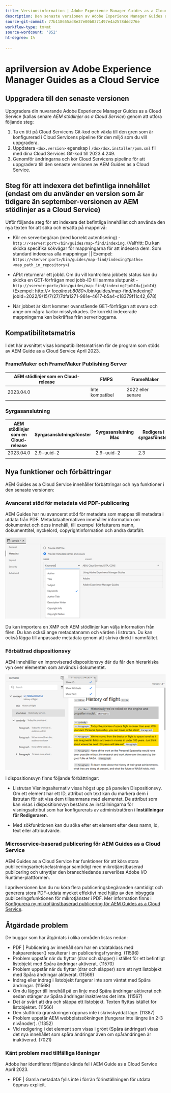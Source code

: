 ```yaml
---
title: Versionsinformation | Adobe Experience Manager Guides as a Cloud Service, aprilversion 2023
description: Den senaste versionen av Adobe Experience Manager Guides as a Cloud Service
source-git-commit: 77b118655ad8e37e00b0371497e4a2578ddd276e
workflow-type: tm+mt
source-wordcount: '852'
ht-degree: 1%

---
```


# aprilversion av Adobe Experience Manager Guides as a Cloud Service

## Uppgradera till den senaste versionen

Uppgradera din nuvarande Adobe Experience Manager Guides as a Cloud Service (kallas senare *AEM stödlinjer as a Cloud Service*) genom att utföra följande steg:

1. Ta en titt på Cloud Servicens Git-kod och växla till den gren som är konfigurerad i Cloud Servicens pipeline för den miljö som du vill uppgradera.
2. Uppdatera `<dox.version>` egenskap i `/dox/dox.installer/pom.xml` fil med dina Cloud Services Git-kod till 2023.4.249.
3. Genomför ändringarna och kör Cloud Servicens pipeline för att uppgradera till den senaste versionen av AEM Guides as a Cloud Service.

## Steg för att indexera det befintliga innehållet (endast om du använder en version som är tidigare än september-versionen av AEM stödlinjer as a Cloud Service)

Utför följande steg för att indexera det befintliga innehållet och använda den nya texten för att söka och ersätta på mappnivå:

* Kör en serverbegäran (med korrekt autentisering) - `http://<server:port>/bin/guides/map-find/indexing`.
(Valfritt: Du kan skicka specifika sökvägar för mappningarna för att indexera dem. Som standard indexeras alla mappningar || Exempel: `https://<Server:port>/bin/guides/map-find/indexing?paths=<map_path_in_repository>`)

* API:t returnerar ett jobId. Om du vill kontrollera jobbets status kan du skicka en GET-förfrågan med jobb-ID till samma slutpunkt - `http://<server:port>/bin/guides/map-find/indexing?jobId={jobId}`
(Exempel: http://&lt;
_localhost:8080_>/bin/guides/map-find/indexing?jobId=2022/9/15/7/27/7dfa1271-981e-4617-b5a4-c18379f11c42_678)

* När jobbet är klart kommer ovanstående GET-förfrågan att svara och ange om några kartor misslyckades. De korrekt indexerade mappningarna kan bekräftas från serverloggarna.

## Kompatibilitetsmatris

I det här avsnittet visas kompatibilitetsmatrisen för de program som stöds av AEM Guide as a Cloud Service April 2023.

### FrameMaker och FrameMaker Publishing Server

| AEM stödlinjer som en Cloud-release | FMPS | FrameMaker |
| --- | --- | --- |
| 2023.04.0 | Inte kompatibel | 2022 eller senare |
|  |  |  |


### Syrgasanslutning

| AEM stödlinjer som en Cloud-release | Syrgasanslutningsfönster | Syrgasanslutning Mac | Redigera i syrgasfönster | Redigera i Syrgas Mac |
| --- | --- | --- | --- | --- |
| 2023.04.0 | 2.9-uuid-2 | 2.9-uuid-2 | 2.3 | 2.3 |
|  |  |  |  |


## Nya funktioner och förbättringar

AEM Guides as a Cloud Service innehåller förbättringar och nya funktioner i den senaste versionen:

### Avancerat stöd för metadata vid PDF-publicering

AEM Guides har nu avancerat stöd för metadata som mappas till metadata i utdata från PDF. Metadataalternativen innehåller information om dokumentet och dess innehåll, till exempel författarens namn, dokumenttitel, nyckelord, copyrightinformation och andra datafält.

<img src="assets/pdf-metadata.png" alt=" inbyggda PDF-metadata">

Du kan importera en XMP och AEM stödlinjer kan välja information från filen. Du kan också ange metadatanamn och värden i listrutan. Du kan också lägga till anpassade metadata genom att skriva direkt i namnfältet.


### Förbättrad dispositionsvy

AEM innehåller en improviserad dispositionsvy där du får den hierarkiska vyn över elementen som används i dokumentet.

<img src="assets/select-element-content-outline-view_cs.png" alt=" inbyggda PDF-metadata">

I dispositionsvyn finns följande förbättringar:

* Listrutan Visningsalternativ visas högst upp på panelen Dispositionsvy. Om ett element har ett ID, attribut och text kan du markera dem i listrutan för att visa dem tillsammans med elementet. De attribut som kan visas i dispositionsvyn bestäms av inställningarna för visningsattribut som har konfigurerats av administratören i **Inställningar för Redigeraren**.

* Med sökfunktionen kan du söka efter ett element efter dess namn, id, text eller attributvärde.


### Microservice-baserad publicering för AEM Guides as a Cloud Service

AEM Guides as a Cloud Service har funktioner för att köra stora publiceringsarbetsbelastningar samtidigt med mikrotjänstbaserad publicering och utnyttjar den branschledande serverlösa Adobe I/O Runtime-plattformen.

I aprilversionen kan du nu köra flera publiceringsbegäranden samtidigt och generera stora PDF-utdata mycket effektivt med hjälp av den inbyggda publiceringsfunktionen för mikrotjänster i PDF.
Mer information finns i [Konfigurera ny mikrotjänstbaserad publicering för AEM Guides as a Cloud Service](../knowledge-base/publishing/configure-microservices.md).


## Åtgärdade problem

De buggar som har åtgärdats i olika områden listas nedan:

* PDF | Publicering av innehåll som har en utdataklass med hakparenteser() resulterar i en publiceringsfrysning. (11596)
* Problem uppstår när du flyttar (drar och släpper) i stället för ett befintligt listobjekt med Spåra ändringar aktiverat. (11570)
* Problem uppstår när du flyttar (drar och släpper) som ett nytt listobjekt med Spåra ändringar aktiverat. (11569)
* Indrag eller indrag i listobjekt fungerar inte som väntat med Spåra ändringar. (11568)
* Om du lägger till innehåll på en linje med Spåra ändringar aktiverat och sedan stänger av Spåra ändringar inaktiveras det inte. (11567)
* Det är svårt att dra och släppa ett listobjekt. Texten flyttas istället för listobjektet. (11566)
* Den slutförda granskningen öppnas inte i skrivskyddat läge. (11387)
* Problem uppstår AEM webbplatssökningen (fungerar inte längre än 2-3 nivånoder). (11352)
* Vid redigering i det element som visas i grönt (Spåra ändringar) visas det nya innehållet som spåra ändringar även om spårändringen är inaktiverad. (7021)

### Känt problem med tillfälliga lösningar

Adobe har identifierat följande kända fel i AEM Guide as a Cloud Service April 2023.

* PDF | Gamla metadata fylls inte i förrän förinställningen för utdata öppnas explicit.


